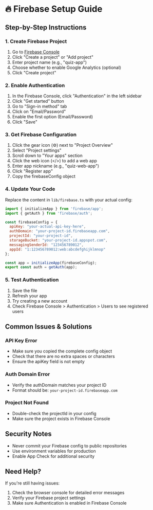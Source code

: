 # 🔥 Firebase Setup Guide

## Step-by-Step Instructions

### 1. Create Firebase Project
1. Go to [Firebase Console](https://console.firebase.google.com)
2. Click "Create a project" or "Add project"
3. Enter project name (e.g., "quiz-app")
4. Choose whether to enable Google Analytics (optional)
5. Click "Create project"

### 2. Enable Authentication
1. In the Firebase Console, click "Authentication" in the left sidebar
2. Click "Get started" button
3. Go to "Sign-in method" tab
4. Click on "Email/Password"
5. Enable the first option (Email/Password)
6. Click "Save"

### 3. Get Firebase Configuration
1. Click the gear icon (⚙️) next to "Project Overview"
2. Select "Project settings"
3. Scroll down to "Your apps" section
4. Click the web icon (</>) to add a web app
5. Enter app nickname (e.g., "quiz-web-app")
6. Click "Register app"
7. Copy the firebaseConfig object

### 4. Update Your Code
Replace the content in `lib/firebase.ts` with your actual config:

```javascript
import { initializeApp } from 'firebase/app';
import { getAuth } from 'firebase/auth';

const firebaseConfig = {
  apiKey: "your-actual-api-key-here",
  authDomain: "your-project-id.firebaseapp.com",
  projectId: "your-project-id",
  storageBucket: "your-project-id.appspot.com",
  messagingSenderId: "123456789012",
  appId: "1:123456789012:web:abcdefghijklmnop"
};

const app = initializeApp(firebaseConfig);
export const auth = getAuth(app);
```

### 5. Test Authentication
1. Save the file
2. Refresh your app
3. Try creating a new account
4. Check Firebase Console > Authentication > Users to see registered users

## Common Issues & Solutions

### API Key Error
- Make sure you copied the complete config object
- Check that there are no extra spaces or characters
- Ensure the apiKey field is not empty

### Auth Domain Error
- Verify the authDomain matches your project ID
- Format should be: `your-project-id.firebaseapp.com`

### Project Not Found
- Double-check the projectId in your config
- Make sure the project exists in Firebase Console

## Security Notes
- Never commit your Firebase config to public repositories
- Use environment variables for production
- Enable App Check for additional security

## Need Help?
If you're still having issues:
1. Check the browser console for detailed error messages
2. Verify your Firebase project settings
3. Make sure Authentication is enabled in Firebase Console